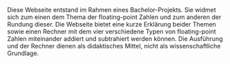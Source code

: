 Diese Webseite entstand im Rahmen eines Bachelor-Projekts.
Sie widmet sich zum einen dem Thema der floating-point Zahlen und zum anderen der Rundung dieser.
Die Webseite bietet eine kurze Erklärung beider Themen sowie einen Rechner mit dem
vier verschiedene Typen von floating-point Zahlen miteinander addiert und subtrahiert werden können.
Die Ausführung und der Rechner dienen als didaktisches Mittel, nicht als wissenschaftliche Grundlage.

